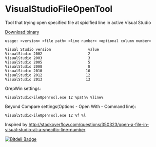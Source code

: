 VisualStudioFileOpenTool
========================

Tool that trying open specified file at spicified line in active Visual Studio   


[Download binary](https://github.com/diimdeep/VisualStudioFileOpenTool/blob/master/VisualStudioFileOpenTool/bin/Release/VisualStudioFileOpenTool.exe)


	usage: <version> <file path> <line number> <optional column number>

	Visual Studio version                 value 
	VisualStudio 2002                     2 
	VisualStudio 2003                     3 
	VisualStudio 2005                     5 
	VisualStudio 2008                     8 
	VisualStudio 2010                    10 
	VisualStudio 2012                    12 
	VisualStudio 2013                    13 


GrepWin settings:

	VisualStudioFileOpenTool.exe 12 %path% %line%
	
Beyond Compare settings(Options - Open With - Command line):
	
	VisualStudioFileOpenTool.exe 12 %f %l
	
Inspired by http://stackoverflow.com/questions/350323/open-a-file-in-visual-studio-at-a-specific-line-number


[![Bitdeli Badge](https://d2weczhvl823v0.cloudfront.net/diimdeep/VisualStudioFileOpenTool/trend.png)](https://bitdeli.com/free "Bitdeli Badge")


